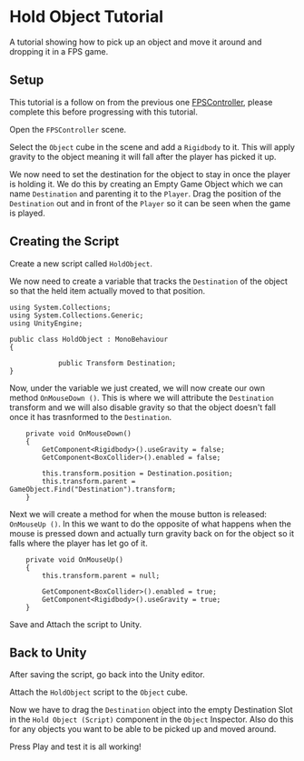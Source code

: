 # Hold Object Tutorial

A tutorial showing how to pick up an object and move it around and dropping it in a FPS game.

## Setup

This tutorial is a follow on from the previous one [FPSController](https://github.com/ie2990/IsabelElia_CW1/blob/master/Tutorial2_FPSController.md), please complete this before progressing with this tutorial.

Open the `FPSController` scene.

Select the `Object` cube in the scene and add a `Rigidbody` to it. This will apply gravity to the object meaning it will fall after the player has picked it up.

We now need to set the destination for the object to stay in once the player is holding it. We do this by creating an Empty Game Object which we can name `Destination` and parenting it to the `Player`. Drag the position of the `Destination` out and in front of the `Player` so it can be seen when the game is played.

## Creating the Script

Create a new script called `HoldObject`.

We now need to create a variable that tracks the `Destination` of the object so that the held item actually moved to that position.
```
using System.Collections;
using System.Collections.Generic;
using UnityEngine;

public class HoldObject : MonoBehaviour
{

            public Transform Destination;
}
```

Now, under the variable we just created, we will now create our own method `OnMouseDown ()`. This is where we will attribute the `Destination` transform and we will also disable gravity so that the object doesn't fall once it has trasnformed to the `Destination`.

```
    private void OnMouseDown()
    {
        GetComponent<Rigidbody>().useGravity = false;
        GetComponent<BoxCollider>().enabled = false;

        this.transform.position = Destination.position;
        this.transform.parent = GameObject.Find("Destination").transform;
    }
```

Next we will create a method for when the mouse button is released: `OnMouseUp ()`. In this we want to do the opposite of what happens when the mouse is pressed down and actually turn gravity back on for the object so it falls where the player has let go of it.

```
    private void OnMouseUp()
    {
        this.transform.parent = null;

        GetComponent<BoxCollider>().enabled = true;
        GetComponent<Rigidbody>().useGravity = true;
    }
```
Save and Attach the script to Unity.

## Back to Unity

After saving the script, go back into the Unity editor.

Attach the `HoldObject` script to the `Object` cube. 

Now we have to drag the `Destination` object into the empty Destination Slot in the `Hold Object (Script)` component in the `Object` Inspector. Also do this for any objects you want to be able to be picked up and moved around.

Press Play and test it is all working! 
